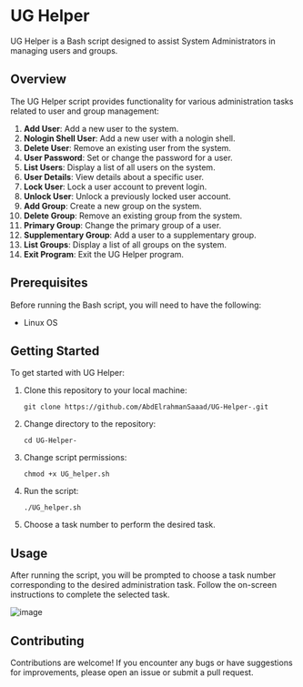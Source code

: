 # UG Helper

UG Helper is a Bash script designed to assist System Administrators in managing users and groups.

## Overview

The UG Helper script provides functionality for various administration tasks related to user and group management:

1. **Add User**: Add a new user to the system.
2. **Nologin Shell User**: Add a new user with a nologin shell.
3. **Delete User**: Remove an existing user from the system.
4. **User Password**: Set or change the password for a user.
5. **List Users**: Display a list of all users on the system.
6. **User Details**: View details about a specific user.
7. **Lock User**: Lock a user account to prevent login.
8. **Unlock User**: Unlock a previously locked user account.
9. **Add Group**: Create a new group on the system.
10. **Delete Group**: Remove an existing group from the system.
11. **Primary Group**: Change the primary group of a user.
12. **Supplementary Group**: Add a user to a supplementary group.
13. **List Groups**: Display a list of all groups on the system.
14. **Exit Program**: Exit the UG Helper program.

## Prerequisites

Before running the Bash script, you will need to have the following:

- Linux OS

## Getting Started

To get started with UG Helper:

1. Clone this repository to your local machine:

    ```
    git clone https://github.com/AbdElrahmanSaaad/UG-Helper-.git
    ```

2. Change directory to the repository:

    ```
    cd UG-Helper-
    ```

3. Change script permissions:

    ```
    chmod +x UG_helper.sh
    ```

4. Run the script:

    ```
    ./UG_helper.sh
    ```

5. Choose a task number to perform the desired task.

## Usage

After running the script, you will be prompted to choose a task number corresponding to the desired administration task. Follow the on-screen instructions to complete the selected task.

![image](https://github.com/abdelrahman303/UG-Helper-/assets/60901149/5e547a0b-a93c-4add-b7d5-68a1bc187311)

## Contributing

Contributions are welcome! If you encounter any bugs or have suggestions for improvements, please open an issue or submit a pull request.


